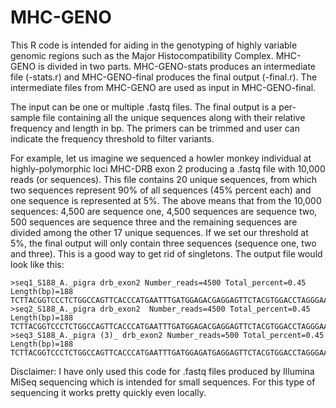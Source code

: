 # MHC-GENO
This R code is intended for aiding in the genotyping of highly variable genomic regions such as the Major Histocompatibility Complex.
MHC-GENO is divided in two parts. MHC-GENO-stats produces an intermediate file (-stats.r) and MHC-GENO-final produces the final output (-final.r).
The intermediate files from MHC-GENO are used as input in MHC-GENO-final.

The input can be one or multiple .fastq files. 
The final output is a per-sample file containing all the unique sequences along with their relative frequency and length in bp. 
The primers can be trimmed and user can indicate the frequency threshold to filter variants.

For example, let us imagine we sequenced a howler monkey individual at highly-polymorphic loci MHC-DRB exon 2 producing a .fastq file with 10,000 reads (or sequences).
This file contains 20 unique sequences, from which two sequences represent 90% of all sequences (45% percent each) and one sequence is represented at 5%. 
The above means that from the 10,000 sequences: 4,500 are sequence one, 4,500 sequences are sequence two, 500 sequences are sequence three and the remaining sequences are divided among the other 17 unique sequences.
If we set our threshold at 5%, the final output will only contain three sequences (sequence one, two and three). 
This is a good way to get rid of singletons. The output file would look like this:
```
>seq1_S188_A._pigra drb_exon2 Number_reads=4500 Total_percent=0.45 Length(bp)=188
TCTTACGGTCCCTCTGGCCAGTTCACCCATGAATTTGATGGAGACGAGGAGTTCTACGTGGACCTAGGGAAAAAGGAGACTGTCTGGCGATTGCCTGTGTTCAGCACATTTACAAGTTTTGACCCACAGGGCGCACTGACAAACATCGCTGTGACAAAACACAACTTGGACGTCCTGATTAAACGCTC
>seq2_S188_A._pigra drb_exon2  Number_reads=4500 Total_percent=0.45 Length(bp)=188
TCTTACGGTCCCTCTGGCCAGTTCACCCATGAATTTGATGGAGACGAGGAGTTCTACGTGGACCTAGGGAAAAAGGAGACTGTCTGGCGATTGCCTGTGTTCAGCACATTTACAAGTTTTGACCCGCAGGGCGCACTGACAAACATCGCTGTGACAAAACACAACTTGGACATCCTGATTAAACGCTC
>seq3_S188_A._pigra (3)_ drb_exon2 Number_reads=500 Total_percent=0.45 Length(bp)=188
TCTTACGGTCCCTCTGGCCAGTTCACCCATGAATTTGATGGAGATGAGGAGTTCTACGTGGACCTAGGGAAAAAGGAGACTGTCTGGCGATTGCCTGTGTTCAGCAAATTTACAAGTTTTGACCCGCAGGGCGCACTGACAAACATCGCTGTGGCAAAATACAACTTGGACATCCTGATTACACGCTC
```

Disclaimer: I have only used this code for .fastq files produced by Illumina MiSeq sequencing which is intended for small sequences. 
            For this type of sequencing it works pretty quickly even locally.
